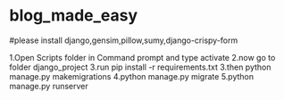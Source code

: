 # blog_made_easy

#please install django,gensim,pillow,sumy,django-crispy-form

1.Open Scripts folder in Command prompt and type activate
2.now go to folder django_project
3.run pip install -r requirements.txt
3.then python manage.py makemigrations
4.python manage.py migrate
5.python manage.py runserver
